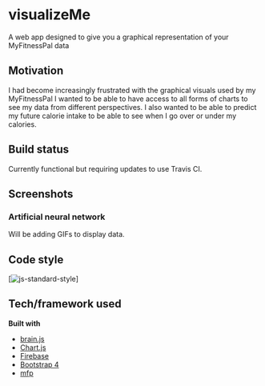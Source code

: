 # visualizeMe
A web app designed to give you a graphical representation of your MyFitnessPal data 
## Motivation
I had become increasingly frustrated with the graphical visuals used by my MyFitnessPal I wanted to be able to have access to all forms of charts to see my data from different perspectives. 
I also wanted to be able to predict my future calorie intake to be able to see when I go over or under my calories. 

## Build status
Currently functional  but requiring updates to use Travis CI.

## Screenshots

### Artificial neural network
Will be adding GIFs to display data.

## Code style
[![js-standard-style](https://img.shields.io/badge/code%20style-standard-brightgreen.svg?style=flat)]

## Tech/framework used

<b>Built with</b>
- [brain.js](https://github.com/BrainJS)
- [Chart.js](https://www.chartjs.org/)
- [Firebase](https://firebase.google.com/)
- [Bootstrap 4](https://getbootstrap.com/docs/4.0/getting-started/introduction/)
- [mfp](https://www.npmjs.com/package/mfp)

